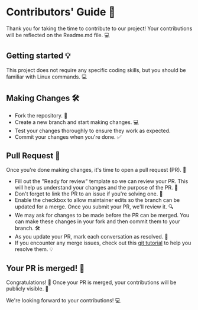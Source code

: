 # Contributors' Guide 🚀

Thank you for taking the time to contribute to our project! Your contributions will be reflected on the Readme.md file. 💻

## Getting started 💡

This project does not require any specific coding skills, but you should be familiar with Linux commands. 💻

## Making Changes 🛠️

- Fork the repository. 🍴
- Create a new branch and start making changes. 💻
- Test your changes thoroughly to ensure they work as expected.
- Commit your changes when you're done. ✅

## Pull Request 🚀

Once you're done making changes, it's time to open a pull request (PR). 🙌

- Fill out the "Ready for review" template so we can review your PR. This will help us understand your changes and the purpose of the PR. 📝
- Don't forget to link the PR to an issue if you're solving one. 🔗
- Enable the checkbox to allow maintainer edits so the branch can be updated for a merge. Once you submit your PR, we'll review it. 🔍
- We may ask for changes to be made before the PR can be merged. You can make these changes in your fork and then commit them to your branch. 🛠️
- As you update your PR, mark each conversation as resolved. 💬
- If you encounter any merge issues, check out this [git tutorial](https://www.atlassian.com/git/tutorials/merging-vs-rebasing) to help you resolve them. 💡

## Your PR is merged! 🎉

Congratulations! 🎊 Once your PR is merged, your contributions will be publicly visible. 🌟

We're looking forward to your contributions! 💻
